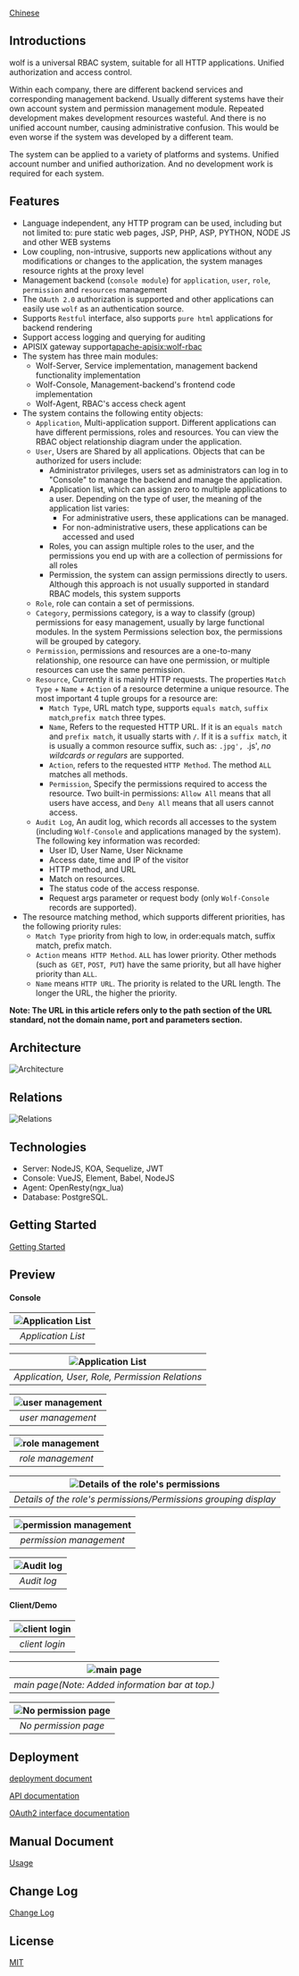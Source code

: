 [Chinese](README-CN.md)

## Introductions

wolf is a universal RBAC system, suitable for all HTTP applications. Unified authorization and access control.


Within each company, there are different backend services and corresponding management backend. Usually different systems have their own account system and permission management module. Repeated development makes development resources wasteful. And there is no unified account number, causing administrative confusion. This would be even worse if the system was developed by a different team.

The system can be applied to a variety of platforms and systems. Unified account number and unified authorization. And no development work is required for each system.


## Features



* Language independent, any HTTP program can be used, including but not limited to: pure static web pages, JSP, PHP, ASP, PYTHON, NODE JS and other WEB systems
* Low coupling, non-intrusive, supports new applications without any modifications or changes to the application, the system manages resource rights at the proxy level
* Management backend (`console module`) for `application`, `user`, `role`, `permission` and `resources` management
* The `OAuth 2.0` authorization is supported and other applications can easily use `wolf` as an authentication source.
* Supports `Restful` interface, also supports `pure html` applications for backend rendering
* Support access logging and querying for auditing
* APISIX gateway support[apache-apisix:wolf-rbac](https://github.com/apache/incubator-apisix/blob/master/doc/plugins/wolf-rbac-cn.md)
* The system has three main modules:
  * Wolf-Server, Service implementation, management backend functionality implementation
  * Wolf-Console, Management-backend's frontend code implementation
  * Wolf-Agent, RBAC's access check agent
* The system contains the following entity objects:
  * `Application`, Multi-application support. Different applications can have different permissions, roles and resources. You can view the RBAC object relationship diagram under the application.
  * `User`, Users are Shared by all applications. Objects that can be authorized for users include:
    * Administrator privileges, users set as administrators can log in to "Console" to manage the backend and manage the application.
    * Application list, which can assign zero to multiple applications to a user. Depending on the type of user, the meaning of the application list varies:
      * For administrative users, these applications can be managed.
      * For non-administrative users, these applications can be accessed and used
    * Roles, you can assign multiple roles to the user, and the permissions you end up with are a collection of permissions for all roles
    * Permission, the system can assign permissions directly to users. Although this approach is not usually supported in standard RBAC models, this system supports
  * `Role`, role can contain a set of permissions.
  * `Category`, permissions category, is a way to classify (group) permissions for easy management, usually by large functional modules. In the system Permissions selection box, the permissions will be grouped by category.
  * `Permission`, permissions and resources are a one-to-many relationship, one resource can have one permission, or multiple resources can use the same permission.
  * `Resource`, Currently it is mainly HTTP requests. The properties `Match Type` + `Name` + `Action` of a resource determine a unique resource. The most important 4 tuple groups for a resource are:
    * `Match Type`, URL match type, supports `equals match`, `suffix match`,`prefix match` three types.
    * `Name`, Refers to the requested HTTP URL. If it is an `equals match` and `prefix match`, it usually starts with `/`. If it is a `suffix match`, it is usually a common resource suffix, such as: `.jpg', `.js', *no wildcards or regulars* are supported.
    * `Action`, refers to the requested `HTTP Method`.  The method `ALL` matches all methods.
    * `Permission`, Specify the permissions required to access the resource. Two built-in permissions: `Allow All` means that all users have access, and `Deny All` means that all users cannot access.
  * `Audit Log`, An audit log, which records all accesses to the system (including `Wolf-Console` and applications managed by the system). The following key information was recorded:
    * User ID, User Name, User Nickname
    * Access date, time and IP of the visitor
    * HTTP method, and URL
    * Match on resources.
    * The status code of the access response.
    * Request args parameter or request body (only `Wolf-Console` records are supported).
* The resource matching method, which supports different priorities, has the following priority rules:
  * `Match Type` priority from high to low, in order:equals match, suffix match, prefix match.
  * `Action` means` HTTP Method`. `ALL` has lower priority. Other methods (such as` GET`, `POST`,` PUT`) have the same priority, but all have higher priority than `ALL`.
  * `Name` means `HTTP URL`. The priority is related to the URL length. The longer the URL, the higher the priority.

**Note: The URL in this article refers only to the path section of the URL standard, not the domain name, port and parameters section.**

## Architecture

![Architecture](./docs/imgs/architecture.png)



## Relations

![Relations](./docs/imgs/data-model.png)


## Technologies

* Server: NodeJS, KOA, Sequelize, JWT
* Console: VueJS, Element, Babel, NodeJS
* Agent: OpenResty(ngx_lua)
* Database: PostgreSQL.



## Getting Started

[Getting Started](./quick-start-with-docker/README.md)



##  Preview

#### Console

| ![Application List](./docs/imgs/screenshot/console/application.png) |
|:--:|
| *Application List* |

| ![Application List](./docs/imgs/screenshot/console/application-diagram.png) |
|:--:|
| *Application, User, Role, Permission Relations* |


| ![user management](./docs/imgs/screenshot/console/user.png) |
|:--:|
| *user management* |

| ![role management](./docs/imgs/screenshot/console/role.png) |
|:--:|
| *role management* |

| ![Details of the role's permissions](./docs/imgs/screenshot/console/permission-detail.png) |
|:--:|
| *Details of the role's permissions/Permissions grouping display* |

| ![permission management](./docs/imgs/screenshot/console/permission.png) |
|:--:|
| *permission management* |

| ![Audit log](./docs/imgs/screenshot/console/audit-log.png) |
|:--:|
| *Audit log* |



#### Client/Demo

| ![client login](./docs/imgs/screenshot/client/login.png) |
|:--:|
| *client login* |

| ![main page](./docs/imgs/screenshot/client/main.png) |
|:--:|
| *main page(Note: Added information bar at top.)* |

| ![No permission page](./docs/imgs/screenshot/client/no-permission.png) |
|:--:|
| *No permission page* |



## Deployment

[deployment document](./docs/deploy.md)

[API documentation](./docs/admin-api.md)

[OAuth2 interface documentation](./docs/admin-api-oauth2.0.md)


## Manual Document

[Usage](./docs/usage.md)


## Change Log

[Change Log](./ChangeLog.md)

## License

[MIT](./LICENSE)


